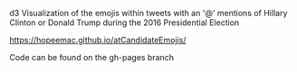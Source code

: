 d3 Visualization of the emojis within tweets with an '@' mentions of Hillary Clinton or Donald Trump during the 2016 Presidential Election

https://hopeemac.github.io/atCandidateEmojis/

Code can be found on the gh-pages branch